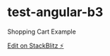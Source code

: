 # test-angular-b3

Shopping Cart Example

[Edit on StackBlitz ⚡️](https://stackblitz.com/edit/angular-mr7bza)
